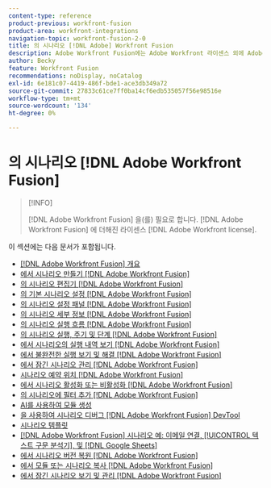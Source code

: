 ```yaml
---
content-type: reference
product-previous: workfront-fusion
product-area: workfront-integrations
navigation-topic: workfront-fusion-2-0
title: 의 시나리오 [!DNL Adobe] Workfront Fusion
description: Adobe Workfront Fusion에는 Adobe Workfront 라이센스 외에 Adobe Workfront Fusion 라이센스가 필요합니다.
author: Becky
feature: Workfront Fusion
recommendations: noDisplay, noCatalog
exl-id: 6e181c07-4419-486f-bde1-ace3db349a72
source-git-commit: 27833c61ce7ff0ba14cf6edb535057f56e98516e
workflow-type: tm+mt
source-wordcount: '134'
ht-degree: 0%

---
```


# 의 시나리오 [!DNL Adobe Workfront Fusion]

>[!INFO]
>
>[!DNL Adobe Workfront Fusion] 을(를) 필요로 합니다. [!DNL Adobe Workfront Fusion] 에 더해진 라이센스 [!DNL Adobe Workfront license].

이 섹션에는 다음 문서가 포함됩니다.

* [[!DNL Adobe Workfront Fusion] 개요](../../workfront-fusion/scenarios/scenario-overview.md)
* [에서 시나리오 만들기 [!DNL Adobe Workfront Fusion]](../../workfront-fusion/scenarios/create-a-scenario.md)
* [의 시나리오 편집기 [!DNL Adobe Workfront Fusion]](../../workfront-fusion/scenarios/scenario-editor.md)
* [의 기본 시나리오 설정 [!DNL Adobe Workfront Fusion]](../../workfront-fusion/scenarios/basic-scenario-settings.md)
* [의 시나리오 설정 패널 [!DNL Adobe Workfront Fusion]](../../workfront-fusion/scenarios/scenario-settings-panel.md)
* [의 시나리오 세부 정보 [!DNL Adobe Workfront Fusion]](../../workfront-fusion/scenarios/scenario-detail.md)
* [의 시나리오 실행 흐름 [!DNL Adobe Workfront Fusion]](../../workfront-fusion/scenarios/scenario-execution-flow.md)
* [의 시나리오 실행, 주기 및 단계 [!DNL Adobe Workfront Fusion]](../../workfront-fusion/scenarios/scenario-execution-cycles-phases.md)
* [에서 시나리오의 실행 내역 보기 [!DNL Adobe Workfront Fusion]](../../workfront-fusion/scenarios/view-scenario-execution-history.md)
* [에서 불완전한 실행 보기 및 해결 [!DNL Adobe Workfront Fusion]](../../workfront-fusion/scenarios/view-and-resolve-incomplete-executions.md)
* [에서 잠긴 시나리오 관리 [!DNL Adobe Workfront Fusion]](../../workfront-fusion/scenarios/view-and-manage-locked-scenarios.md)
* [시나리오 예약 위치 [!DNL Adobe Workfront Fusion]](../../workfront-fusion/scenarios/schedule-a-scenario.md)
* [에서 시나리오 활성화 또는 비활성화 [!DNL Adobe Workfront Fusion]](../../workfront-fusion/scenarios/activate-or-inactivate-scenario.md)
* [의 시나리오에 필터 추가 [!DNL Adobe Workfront Fusion]](../../workfront-fusion/scenarios/add-a-filter-to-a-scenario.md)
* [AI를 사용하여 모듈 생성](/help/quicksilver/workfront-fusion/scenarios/add-a-module-with-ai.md)
* [을 사용하여 시나리오 디버그 [!DNL Adobe Workfront Fusion] DevTool](../../workfront-fusion/scenarios/debug-scenarios-with-dev-tool.md)
* [시나리오 템플릿](../../workfront-fusion/scenarios/templates/fusion-templates.md)
* [[!DNL Adobe Workfront Fusion] 시나리오 예: 이메일 연결, [!UICONTROL 텍스트 구문 분석기], 및 [!DNL Google Sheets]](../../workfront-fusion/scenarios/example-connect-email-text-parser-gsheets.md)
* [에서 시나리오 버전 복원 [!DNL Adobe Workfront Fusion]](../../workfront-fusion/scenarios/restore-a-scenario-version.md)
* [에서 모듈 또는 시나리오 복사 [!DNL Adobe Workfront Fusion]](../../workfront-fusion/scenarios/copy-modules-or-scenarios.md)
* [에서 잠긴 시나리오 보기 및 관리 [!DNL Adobe Workfront Fusion]](../../workfront-fusion/scenarios/view-and-manage-locked-scenarios.md)
